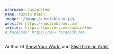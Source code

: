```yaml
---
username: austinkleon
name: Austin Kleon
image: '/images/austinkleon.jpg'
website: https://austinkleon.com/
twitter: https://twitter.com/austinkleon
# facebook: https://www.facebook.com
---
```

Author of [Show Your Work!](https://zhengyishen.com/show-your-work) and [Steal Like an Artist](https://zhengyishen.com/steal-like-artist)
